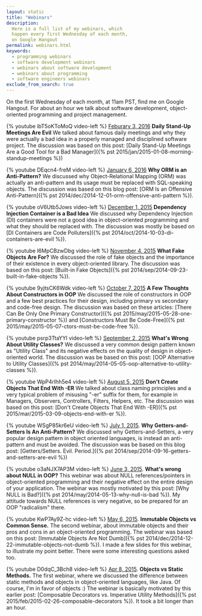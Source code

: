 ```yaml
---
layout: static
title: "Webinars"
description:
  Here is a full list of my webinars, which
  happen every first Wednesday of each month,
  on Google Hangout
permalink: webinars.html
keywords:
  - programming webinars
  - software development webinars
  - webinars about software development
  - webinars about programming
  - software engineers webinars
exclude_from_search: true
---
```


On the first Wednesday of each month, at 11am PST, find me
on Google Hangout. For about an hour we talk about software
development, object-oriented programming and project management.

{% youtube ibT5oKToMoQ video-left %}
[Feburary 3, 2016](https://plus.google.com/events/csfss5361pqvfkm8ot47d699cu0)
**Daily Stand-Up Meetings Are Evil**
We talked about famous daily meetings and why they were
actually a bad idea in a properly managed
and disciplined software project. The discussion was
based on this post:
[Daily Stand-Up Meetings Are a Good Tool for a Bad Manager]({% pst 2015/jan/2015-01-08-morning-standup-meetings %})

{% youtube DEqcn4-freM video-left %}
[January 6, 2016](https://plus.google.com/u/0/events/c2l3nfnkkmfg01e2gvoks028a1c)
**Why ORM is an Anti-Pattern?**
We discussed why Object-Relational Mapping (ORM) was actually
an anti-pattern and its usage must be replaced with
SQL-speaking objects. The discussion was based on
this blog post:
[ORM Is an Offensive Anti-Pattern]({% pst 2014/dec/2014-12-01-orm-offensive-anti-pattern %}).

{% youtube oV6Utb5Jows video-left %}
[December 1, 2015](https://plus.google.com/u/0/events/c6pfo5ku07kd5a92dgrmj5b1o6g)
**Dependency Injection Container is a Bad Idea**
We discussed why Dependency Injection (DI) containers were not
a good idea in object-oriented programming and what they
should be replaced with. The discussion was mostly be based
on
[DI Containers are Code Polluters]({% pst 2014/oct/2014-10-03-di-containers-are-evil %}).

{% youtube l6MpCBzwDbg video-left %}
[November 4, 2015](https://plus.google.com/u/0/events/cl4ugsfapl84d086gpihqq5c49k)
**What Fake Objects Are For?**
We discussed the role of fake objects and the importance
of their existence in every object-oriented library. The discussion
was based on this post:
[Built-in Fake Objects]({% pst 2014/sep/2014-09-23-built-in-fake-objects %}).

{% youtube 9yjtsCK6Wdk video-left %}
[October 7, 2015](https://plus.google.com/u/0/events/cfvjhha1ltr0lovutlllk9n0cq4)
**A Few Thoughts About Constructors in OOP**
We discussed the role of constructors in OOP and a few
best practices for their design, including primary vs secondary
and code-free design. The discussion was based on these articles:
[There Can Be Only One Primary Constructor]({% pst 2015/may/2015-05-28-one-primary-constructor %})
and
[Constructors Must Be Code-Free]({% pst 2015/may/2015-05-07-ctors-must-be-code-free %}).

{% youtube psrp3TtaYYI video-left %}
[September 2, 2015](https://plus.google.com/events/cn31s82dkejqo3pfetttq8mrgb0)
**What's Wrong About Utility Classes?**
We discussed a very common design pattern known as "Utility Class"
and its negative effects on the quality of design in object-oriented
world. The discussion was be based on this post:
[OOP Alternative to Utility Classes]({% pst 2014/may/2014-05-05-oop-alternative-to-utility-classes %}).

{% youtube WpP4rIhh5e4 video-left %}
[August 5, 2015](https://plus.google.com/events/cftrih1qol7h1q8sdprcbuv0c9g)
**Don't Create Objects That End With -ER**
We talked about class naming principles and a very typical
problem of misusing "-er" suffix for them, for example in
Managers, Observers, Controllers, Filters, Helpers, etc. The
discussion was based on this post:
[Don't Create Objects That End With -ER]({% pst 2015/mar/2015-03-09-objects-end-with-er %}).

{% youtube WSgP85kr6eU video-left %}
[July 1, 2015](https://plus.google.com/events/cabfenpghh36tj413n2p0b4r3kk).
**Why Getters-and-Setters Is An Anti-Pattern?**
We discussed why Getters-and-Setters, a very popular design
pattern in object oriented languages, is instead an anti-pattern
and must be avoided. The discussion was be based on this blog post:
[Getters/Setters. Evil. Period.]({% pst 2014/sep/2014-09-16-getters-and-setters-are-evil %})

{% youtube o3aNJX7AP3M video-left %}
[June 3, 2015](https://plus.google.com/events/cnt6o73pqehec7dqqeuvlev7ff4).
**What's wrong about NULL in OOP?**
This webinar was about NULL references/pointers in object-oriented
programming and their negative effect on the entire design
of your application.
The webinar was mostly motivated by this post:
[Why NULL is Bad?]({% pst 2014/may/2014-05-13-why-null-is-bad %}).
My attitude towards NULL references is very negative, so be prepared
for an OOP "radicalism" there.

{% youtube KwP7Ay9Z-hc video-left %}
[May 6, 2015](https://plus.google.com/events/ce8vv0tp2ri3p5gm7k6m4ban5d0).
**Immutable Objects vs Common Sense.**
The second webinar, about immutable objects and their pros and cons
in an object-oriented programming.
The webinar was based on this post:
[Immutable Objects Are Not Dumb]({% pst 2014/dec/2014-12-22-immutable-objects-not-dumb %}).
I made a few slides for this webinar, to illustrate my point better.
There were some interesting questions asked too.

{% youtube D0dqC_3Bch8 video-left %}
[Apr 8, 2015](https://plus.google.com/events/c5mesunno48ol40p5101sufnfm0).
**Objects vs Static Methods.**
The first webinar, where we discussed the
difference between static methods and objects in object-oriented languages, like Java.
Of course, I'm in favor of objects :) The webinar is basically
motivated by this earlier post:
[Composable Decorators vs. Imperative Utility Methods]({% pst 2015/feb/2015-02-26-composable-decorators %}).
It took a bit longer than an hour.

